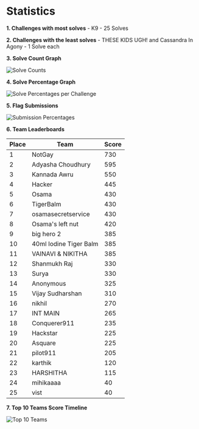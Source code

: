 # Statistics

**1. Challenges with most solves** - K9 - 25 Solves

**2. Challenges with the least solves** - THESE KIDS UGH! and Cassandra In Agony - 1 Solve each

**3. Solve Count Graph**

![Solve Counts](https://github.com/user-attachments/assets/e03bafb8-bb4d-4d5f-bcc4-3a5444f8c030)

**4. Solve Percentage Graph**

![Solve Percentages per Challenge](https://github.com/user-attachments/assets/c0b28d0d-efb8-43f6-80eb-b5b33db306c5)

**5. Flag Submissions**

![Submission Percentages](https://github.com/user-attachments/assets/17dfb96c-802c-4519-8769-4abe4c8de14f)

**6. Team Leaderboards**

| Place | Team                          | Score |
|-------|-------------------------------|-------|
| 1     | NotGay                        | 730   |
| 2     | Adyasha Choudhury             | 595   |
| 3     | Kannada Awru                  | 550   |
| 4     | Hacker                        | 445   |
| 5     | Osama                         | 430   |
| 6     | TigerBalm                     | 430   |
| 7     | osamasecretservice            | 430   |
| 8     | Osama's left nut              | 420   |
| 9     | big hero 2                    | 385   |
| 10    | 40ml Iodine Tiger Balm        | 385   |
| 11    | VAINAVI & NIKITHA             | 385   |
| 12    | Shanmukh Raj                  | 330   |
| 13    | Surya | 330   |
| 14    | Anonymous                     | 325   |
| 15    | Vijay Sudharshan              | 310   |
| 16    | nikhil              | 270   |
| 17    | INT MAIN                      | 265   |
| 18    | Conquerer911                  | 235   |
| 19    | Hackstar                      | 225   |
| 20    | Asquare                       | 225   |
| 21    | pilot911                      | 205   |
| 22    | karthik                       | 120   |
| 23    | HARSHITHA                     | 115   |
| 24    | mihikaaaa                     | 40    |
| 25    | vist                          | 40    |


**7. Top 10 Teams Score Timeline**

![Top 10 Teams](https://github.com/user-attachments/assets/bb4efd66-da13-45eb-a5f2-2ee35e7202eb)

